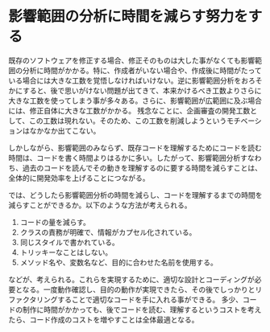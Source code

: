 # 影響範囲の分析に時間を減らす努力をする
既存のソフトウェアを修正する場合、修正そのものは大した事がなくても影響範囲の分析に時間がかかる。特に、作成者がいない場合や、作成後に時間がたっている場合には大きな工数を覚悟しなければいけない。逆に影響範囲分析をおろそかにすると、後で思いがけない問題が出てきて、本来かけるべき工数よりさらに大きな工数を使ってしまう事が多々ある。さらに、影響範囲が広範囲に及ぶ場合には、修正自体に大きな工数がかかる。
残念なことに、企画審査の開発工数として、この工数は現れない。そのため、この工数を削減しようというモチベーションはなかなか出てこない。

しかしながら、影響範囲のみならず、既存コードを理解するためにコードを読む時間は、コードを書く時間よりはるかに多い。したがって、影響範囲分析すなわち、過去のコードを読んでその動きを理解するのに要する時間を減らすことは、全体的に開発効率を上げることにつながる。

では、どうしたら影響範囲分析の時間を減らし、コードを理解するまでの時間を減らすことができるか。以下のような方法が考えられる。
1. コードの量を減らす。
2. クラスの責務が明確で、情報がカプセル化されている。
3. 同じスタイルで書かれている。
4. トリッキーなことはしない。
5. メソッド名や、変数名など、目的に合わせた名前を使用する。

などが、考えられる。これらを実現するために、適切な設計とコーディングが必要となる。一度動作確認し、目的の動作が実現できたら、その後でしっかりとリファクタリングすることで適切なコードを手に入れる事ができる。
多少、コードの制作に時間がかかっても、後でコードを読む、理解するというコストを考えたら、コード作成のコストを増やすことは全体最適となる。
